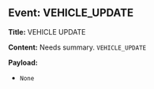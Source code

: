 ## Event: VEHICLE_UPDATE

**Title:** VEHICLE UPDATE

**Content:**
Needs summary.
`VEHICLE_UPDATE`

**Payload:**
- `None`
